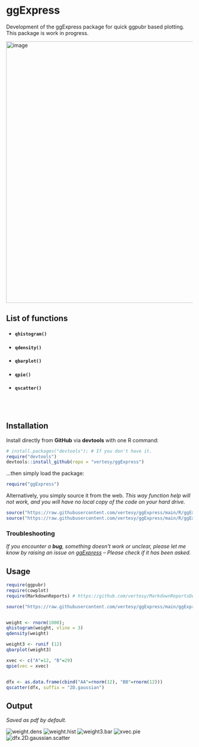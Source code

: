# ggExpress
Development of the ggExpress package for quick ggpubr based plotting. 
This package is work in progress.

<img width="706" alt="image" src="https://user-images.githubusercontent.com/5101911/99193282-4c06b980-2778-11eb-8c74-37293a8a245c.png">

## List of functions

- #### `qhistogram()`

- #### `qdensity()`

- #### `qbarplot()`

- #### `qpie()`

- #### `qscatter()`



<br><br>

## Installation

Install directly from **GitHub** via **devtools** with one R command:

```R
# install.packages("devtools"); # If you don't have it.
require("devtools")
devtools::install_github(repo = "vertesy/ggExpress")
```

...then simply load the package:

```R
require("ggExpress")
```

Alternatively, you simply source it from the web. 
*This way function help will not work, and you will have no local copy of the code on your hard drive.*

```r
source("https://raw.githubusercontent.com/vertesy/ggExpress/main/R/ggExpress.functions.R")
source("https://raw.githubusercontent.com/vertesy/ggExpress/main/R/ggExpress.auxiliary.functions.R")
```



### Troubleshooting

*If you encounter a **bug**, something doesn't work or unclear, please let me know by raising an issue on [ggExpress](https://github.com/vertesy/ggExpress/issues) – Please check if it has been asked.*

## Usage


```r
require(ggpubr)
require(cowplot)
require(MarkdownReports) # https://github.com/vertesy/MarkdownReportsDev

source("https://raw.githubusercontent.com/vertesy/ggExpress/main/ggExpress.functions.R")


weight <- rnorm(1000); 
qhistogram(weight, vline = 3)
qdensity(weight)

weight3 <- runif (12)
qbarplot(weight3)

xvec <- c("A"=12, "B"=29)
qpie(vec = xvec)


dfx <- as.data.frame(cbind("AA"=rnorm(12), "BB"=rnorm(12)))
qscatter(dfx, suffix = "2D.gaussian")

```

## Output
*Saved as pdf by default.* 

![weight.dens](README.assets/weight.dens.png)
![weight.hist](README.assets/weight.hist.png)
![weight3.bar](README.assets/weight3.bar.png)
![xvec.pie](README.assets/xvec.pie.png)
![dfx.2D.gaussian.scatter](README.assets/dfx.2D.gaussian.scatter.png)

